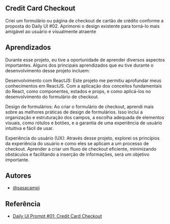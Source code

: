 ## Credit Card Checkout
Criei um formulário ou página de checkout de cartão de crédito conforme a proposta do Daily UI #02. Aprimorei o design existente para torná-lo mais amigável ao usuário e visualmente atraente

## Aprendizados

Durante esse projeto, eu tive a oportunidade de aprender diversos aspectos importantes. Alguns dos principais aprendizados que eu tive durante o desenvolvimento desse projeto incluem:

Desenvolvimento com ReactJS: Este projeto me permitiu aprofundar meus conhecimentos em ReactJS. Com a aplicação dos conceitos fundamentais do React, como componentes, estados e props, e como aplicá-los no desenvolvimento do formulário de checkout.

Design de formulários: Ao criar o formulário de checkout, aprendi mais sobre as melhores práticas de design de formulários. Isso inclui a organização e estruturação dos campos, a escolha adequada de elementos visuais, como rótulos e botões, e a garantia de uma experiência de usuário intuitiva e fácil de usar.

Experiência do usuário (UX): Através desse projeto, explorei os princípios da experiência do usuário e como eles se aplicam a um processo de checkout. Aprender a criar um fluxo de checkout eficiente, minimizando obstáculos e facilitando a inserção de informações, será um objetivo importante.


## Autores

- [@sasacampi](https://github.com/sasacampi)


## Referência

 - [Daily UI Prompt #01: Credit Card Checkout](https://www.dailyui.co)
